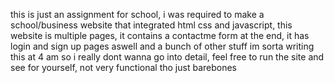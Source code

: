 this is just an assignment for school, i was required to make a school/business website that integrated html css and javascript,
this website is multiple pages, it contains a contactme form at the end, it has login and sign up pages aswell and a bunch of other stuff
im sorta writing this at 4 am so i really dont wanna go into detail, feel free to run the site and see for yourself, not very functional tho just barebones
